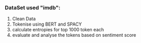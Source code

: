 ### DataSet used "imdb":
1) Clean Data
2) Tokenise using BERT and SPACY
3) calculate entropies for top 1000 token each
4) evaluate and analyse the tokens based on sentiment score
